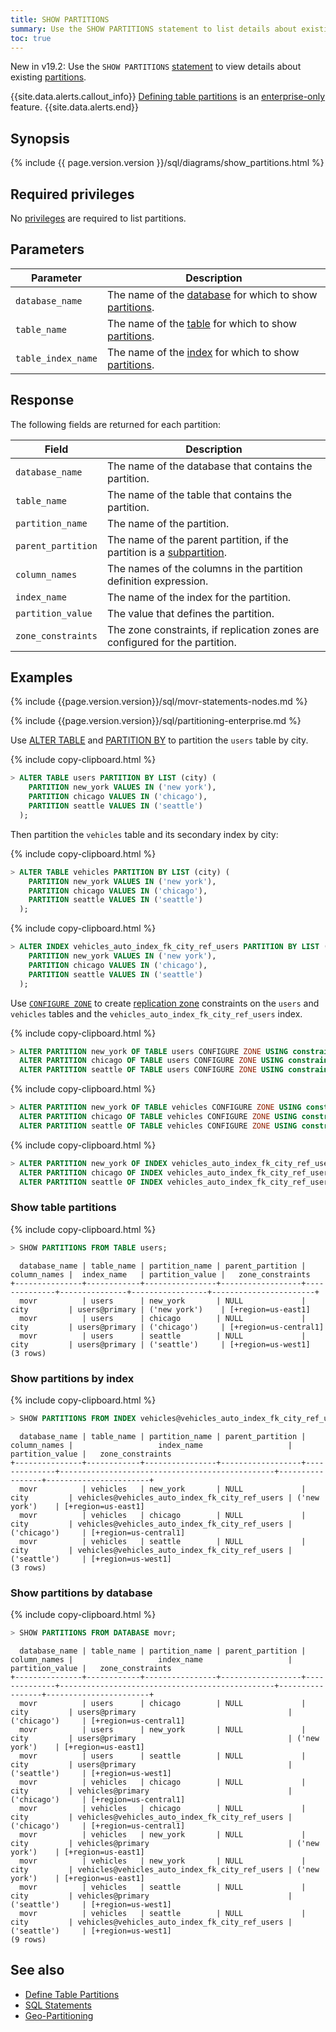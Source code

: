 ```yaml
---
title: SHOW PARTITIONS
summary: Use the SHOW PARTITIONS statement to list details about existing partitions.
toc: true
---
```


<span class="version-tag">New in v19.2:</span> Use the `SHOW PARTITIONS` [statement](sql-statements.html) to view details about existing [partitions](partitioning.html).

{{site.data.alerts.callout_info}}
[Defining table partitions](partitioning.html) is an [enterprise-only](enterprise-licensing.html) feature.
{{site.data.alerts.end}}

## Synopsis

<div>
{% include {{ page.version.version }}/sql/diagrams/show_partitions.html %}
</div>

## Required privileges

No [privileges](authorization.html#assign-privileges) are required to list partitions.

## Parameters

Parameter | Description
----------|------------
`database_name` | The name of the [database](create-database.html) for which to show [partitions](partitioning.html).
`table_name` | The name of the [table](create-table.html) for which to show [partitions](partitioning.html).
`table_index_name` | The name of the [index](create-index.html) for which to show [partitions](partitioning.html).

## Response

The following fields are returned for each partition:

Field | Description
------|------------
`database_name` | The name of the database that contains the partition.
`table_name` | The name of the table that contains the partition.
`partition_name` | The name of the partition.
`parent_partition` | The name of the parent partition, if the partition is a [subpartition](partitioning.html#define-subpartitions-on-a-table).
`column_names` | The names of the columns in the partition definition expression.
`index_name` | The name of the index for the partition.
`partition_value` | The value that defines the partition.
`zone_constraints` | The zone constraints, if replication zones are configured for the partition.

## Examples

{% include {{page.version.version}}/sql/movr-statements-nodes.md %}

{% include {{page.version.version}}/sql/partitioning-enterprise.md %}

Use [ALTER TABLE](alter-table.html) and [PARTITION BY](partition-by.html) to partition the `users` table by city.

{% include copy-clipboard.html %}
~~~ sql
> ALTER TABLE users PARTITION BY LIST (city) (
    PARTITION new_york VALUES IN ('new york'),
    PARTITION chicago VALUES IN ('chicago'),
    PARTITION seattle VALUES IN ('seattle')
  );
~~~

Then partition the `vehicles` table and its secondary index by city:

{% include copy-clipboard.html %}
~~~ sql
> ALTER TABLE vehicles PARTITION BY LIST (city) (
    PARTITION new_york VALUES IN ('new york'),
    PARTITION chicago VALUES IN ('chicago'),
    PARTITION seattle VALUES IN ('seattle')
  );
~~~

{% include copy-clipboard.html %}
~~~ sql
> ALTER INDEX vehicles_auto_index_fk_city_ref_users PARTITION BY LIST (city) (
    PARTITION new_york VALUES IN ('new york'),
    PARTITION chicago VALUES IN ('chicago'),
    PARTITION seattle VALUES IN ('seattle')
  );
~~~

Use [`CONFIGURE ZONE`](configure-zone.html) to create [replication zone](configure-replication-zones.html) constraints on the `users` and `vehicles` tables and the `vehicles_auto_index_fk_city_ref_users` index.

{% include copy-clipboard.html %}
~~~ sql
> ALTER PARTITION new_york OF TABLE users CONFIGURE ZONE USING constraints='[+region=us-east1]';
  ALTER PARTITION chicago OF TABLE users CONFIGURE ZONE USING constraints='[+region=us-central1]';
  ALTER PARTITION seattle OF TABLE users CONFIGURE ZONE USING constraints='[+region=us-west1]';
~~~

{% include copy-clipboard.html %}
~~~ sql
> ALTER PARTITION new_york OF TABLE vehicles CONFIGURE ZONE USING constraints='[+region=us-east1]';
  ALTER PARTITION chicago OF TABLE vehicles CONFIGURE ZONE USING constraints='[+region=us-central1]';
  ALTER PARTITION seattle OF TABLE vehicles CONFIGURE ZONE USING constraints='[+region=us-west1]';
~~~

{% include copy-clipboard.html %}
~~~ sql
> ALTER PARTITION new_york OF INDEX vehicles_auto_index_fk_city_ref_users CONFIGURE ZONE USING constraints='[+region=us-east1]';
  ALTER PARTITION chicago OF INDEX vehicles_auto_index_fk_city_ref_users CONFIGURE ZONE USING constraints='[+region=us-central1]';
  ALTER PARTITION seattle OF INDEX vehicles_auto_index_fk_city_ref_users CONFIGURE ZONE USING constraints='[+region=us-west1]';
~~~

### Show table partitions

{% include copy-clipboard.html %}
~~~ sql
> SHOW PARTITIONS FROM TABLE users;
~~~

~~~
  database_name | table_name | partition_name | parent_partition | column_names |  index_name   | partition_value |   zone_constraints
+---------------+------------+----------------+------------------+--------------+---------------+-----------------+-----------------------+
  movr          | users      | new_york       | NULL             | city         | users@primary | ('new york')    | [+region=us-east1]
  movr          | users      | chicago        | NULL             | city         | users@primary | ('chicago')     | [+region=us-central1]
  movr          | users      | seattle        | NULL             | city         | users@primary | ('seattle')     | [+region=us-west1]
(3 rows)
~~~

### Show partitions by index

{% include copy-clipboard.html %}
~~~ sql
> SHOW PARTITIONS FROM INDEX vehicles@vehicles_auto_index_fk_city_ref_users;
~~~

~~~
  database_name | table_name | partition_name | parent_partition | column_names |                   index_name                   | partition_value |   zone_constraints
+---------------+------------+----------------+------------------+--------------+------------------------------------------------+-----------------+-----------------------+
  movr          | vehicles   | new_york       | NULL             | city         | vehicles@vehicles_auto_index_fk_city_ref_users | ('new york')    | [+region=us-east1]
  movr          | vehicles   | chicago        | NULL             | city         | vehicles@vehicles_auto_index_fk_city_ref_users | ('chicago')     | [+region=us-central1]
  movr          | vehicles   | seattle        | NULL             | city         | vehicles@vehicles_auto_index_fk_city_ref_users | ('seattle')     | [+region=us-west1]
(3 rows)
~~~

### Show partitions by database

{% include copy-clipboard.html %}
~~~ sql
> SHOW PARTITIONS FROM DATABASE movr;
~~~

~~~
  database_name | table_name | partition_name | parent_partition | column_names |                   index_name                   | partition_value |   zone_constraints
+---------------+------------+----------------+------------------+--------------+------------------------------------------------+-----------------+-----------------------+
  movr          | users      | chicago        | NULL             | city         | users@primary                                  | ('chicago')     | [+region=us-central1]
  movr          | users      | new_york       | NULL             | city         | users@primary                                  | ('new york')    | [+region=us-east1]
  movr          | users      | seattle        | NULL             | city         | users@primary                                  | ('seattle')     | [+region=us-west1]
  movr          | vehicles   | chicago        | NULL             | city         | vehicles@primary                               | ('chicago')     | [+region=us-central1]
  movr          | vehicles   | chicago        | NULL             | city         | vehicles@vehicles_auto_index_fk_city_ref_users | ('chicago')     | [+region=us-central1]
  movr          | vehicles   | new_york       | NULL             | city         | vehicles@primary                               | ('new york')    | [+region=us-east1]
  movr          | vehicles   | new_york       | NULL             | city         | vehicles@vehicles_auto_index_fk_city_ref_users | ('new york')    | [+region=us-east1]
  movr          | vehicles   | seattle        | NULL             | city         | vehicles@primary                               | ('seattle')     | [+region=us-west1]
  movr          | vehicles   | seattle        | NULL             | city         | vehicles@vehicles_auto_index_fk_city_ref_users | ('seattle')     | [+region=us-west1]
(9 rows)
~~~


## See also

- [Define Table Partitions](partitioning.html)
- [SQL Statements](sql-statements.html)
- [Geo-Partitioning](demo-geo-partitioning.html)
